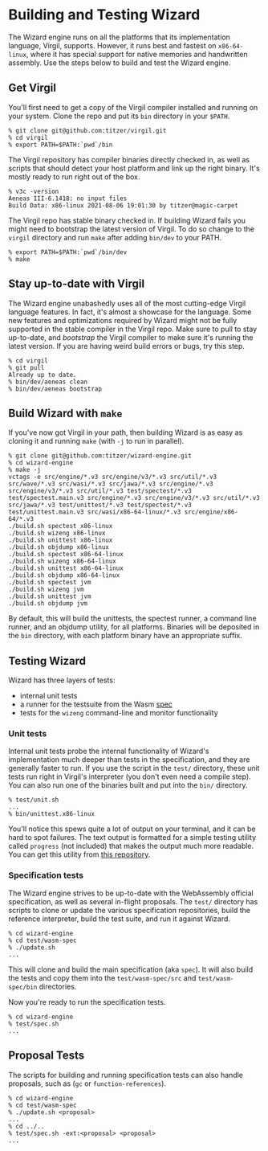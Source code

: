 # Building and Testing Wizard

The Wizard engine runs on all the platforms that its implementation language, Virgil, supports.
However, it runs best and fastest on `x86-64-linux`, where it has special support for native memories and handwritten assembly.
Use the steps below to build and test the Wizard engine.

## Get Virgil

You'll first need to get a copy of the Virgil compiler installed and running on your system.
Clone the repo and put its `bin` directory in your `$PATH`.

```
% git clone git@github.com:titzer/virgil.git
% cd virgil
% export PATH=$PATH:`pwd`/bin
```

The Virgil repository has compiler binaries directly checked in, as well as scripts that should detect your host platform and link up the right binary.
It's mostly ready to run right out of the box.

```
% v3c -version
Aeneas III-6.1418: no input files
Build Data: x86-linux 2021-08-06 19:01:30 by titzer@magic-carpet
```

The Virgil repo has stable binary checked in. If building Wizard fails you might need to bootstrap the latest version of Virgil.
To do so change to the `virgil` directory and run `make` after adding `bin/dev` to your PATH.

```
% export PATH=$PATH:`pwd`/bin/dev
% make
```

## Stay up-to-date with Virgil

The Wizard engine unabashedly uses all of the most cutting-edge Virgil language features.
In fact, it's almost a showcase for the language.
Some new features and optimizations required by Wizard might not be fully supported in the stable compiler in the Virgil repo.
Make sure to pull to stay up-to-date, and *bootstrap* the Virgil compiler to make sure it's running the latest version.
If you are having weird build errors or bugs, try this step.

```
% cd virgil
% git pull
Already up to date.
% bin/dev/aeneas clean
% bin/dev/aeneas bootstrap
```

## Build Wizard with `make`

If you've now got Virgil in your path, then building Wizard is as easy as cloning it and running `make` (with `-j` to run in parallel).

```
% git clone git@github.com:titzer/wizard-engine.git
% cd wizard-engine
% make -j
vctags -e src/engine/*.v3 src/engine/v3/*.v3 src/util/*.v3 src/wave/*.v3 src/wasi/*.v3 src/jawa/*.v3 src/engine/*.v3 src/engine/v3/*.v3 src/util/*.v3 test/spectest/*.v3 test/spectest.main.v3 src/engine/*.v3 src/engine/v3/*.v3 src/util/*.v3 src/jawa/*.v3 test/unittest/*.v3 test/spectest/*.v3 test/unittest.main.v3 src/wasi/x86-64-linux/*.v3 src/engine/x86-64/*.v3
./build.sh spectest x86-linux
./build.sh wizeng x86-linux
./build.sh unittest x86-linux
./build.sh objdump x86-linux
./build.sh spectest x86-64-linux
./build.sh wizeng x86-64-linux
./build.sh unittest x86-64-linux
./build.sh objdump x86-64-linux
./build.sh spectest jvm
./build.sh wizeng jvm
./build.sh unittest jvm
./build.sh objdump jvm
```

By default, this will build the unittests, the spectest runner, a command line runner, and an objdump utility, for all platforms.
Binaries will be deposited in the `bin` directory, with each platform binary have an appropriate suffix.


## Testing Wizard

Wizard has three layers of tests:

* internal unit tests
* a runner for the testsuite from the Wasm [spec](http://github.com/WebAssembly/spec)
* tests for the `wizeng` command-line and monitor functionality

### Unit tests
Internal unit tests probe the internal functionality of Wizard's implementation much deeper than tests in the specification, and they are generally faster to run.
If you use the script in the `test/` directory, these unit tests run right in Virgil's interpreter (you don't even need a compile step).
You can also run one of the binaries built and put into the `bin/` directory.

```
% test/unit.sh
...
% bin/unittest.x86-linux
```

You'll notice this spews quite a lot of output on your terminal, and it can be hard to spot failures.
The text output is formatted for a simple testing utility called `progress` (not included) that makes the output much more readable.
You can get this utility from [this repository](https://github.com/titzer/progress).

### Specification tests

The Wizard engine strives to be up-to-date with the WebAssembly official specification, as well as several in-flight proposals.
The `test/` directory has scripts to clone or update the various specification repositories, build the reference interpreter, build the test suite, and run it against Wizard.

```
% cd wizard-engine
% cd test/wasm-spec
% ./update.sh
...
```

This will clone and build the main specification (aka `spec`).
It will also build the tests and copy them into the `test/wasm-spec/src` and `test/wasm-spec/bin` directories.

Now you're ready to run the specification tests.

```
% cd wizard-engine
% test/spec.sh
...
```

## Proposal Tests

The scripts for building and running specification tests can also handle proposals, such as (`gc` or `function-references`).

```
% cd wizard-engine
% cd test/wasm-spec
% ./update.sh <proposal>
...
% cd ../..
% test/spec.sh -ext:<proposal> <proposal>
...
```